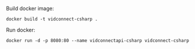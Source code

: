 Build docker image:

``
docker build -t vidconnect-csharp .
``

Run docker:

``
docker run -d -p 8080:80 --name vidconnectapi-csharp vidconnect-csharp
``